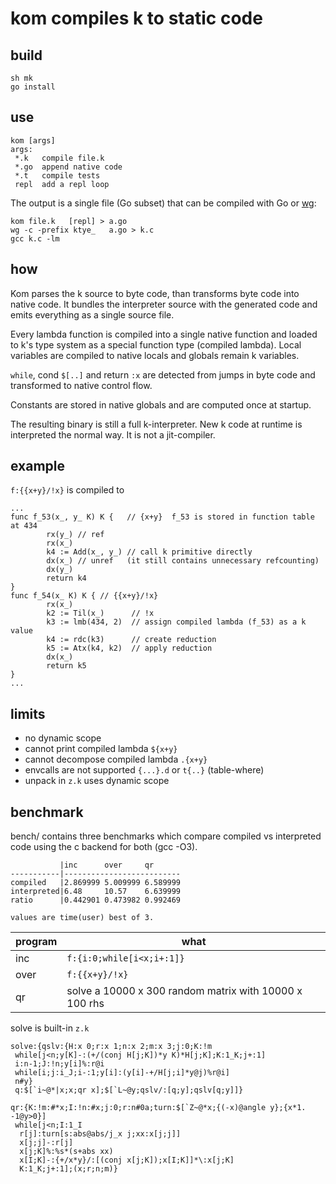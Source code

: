 # kom compiles k to static code

## build

```
sh mk
go install
```

## use

```
kom [args]
args:
 *.k   compile file.k
 *.go  append native code
 *.t   compile tests
 repl  add a repl loop
```

The output is a single file (Go subset) that can be compiled with Go or [wg](https://github.com/ktye/wg):

```
kom file.k   [repl] > a.go
wg -c -prefix ktye_   a.go > k.c
gcc k.c -lm
```

## how

Kom parses the k source to byte code, than transforms byte code into native code. 
It bundles the interpreter source with the generated code and emits everything as a single source file.

Every lambda function is compiled into a single native function and loaded to k's type system as a special function type (compiled lambda).
Local variables are compiled to native locals and globals remain k variables.

`while`, cond `$[..]` and return `:x` are detected from jumps in byte code and transformed to native control flow.

Constants are stored in native globals and are computed once at startup.

The resulting binary is still a full k-interpreter.
New k code at runtime is interpreted the normal way.
It is not a jit-compiler.

## example
`f:{{x+y}/!x}` is compiled to

```
...
func f_53(x_, y_ K) K {   // {x+y}  f_53 is stored in function table at 434
        rx(y_) // ref
        rx(x_)
        k4 := Add(x_, y_) // call k primitive directly
        dx(x_) // unref   (it still contains unnecessary refcounting)
        dx(y_) 
        return k4
}
func f_54(x_ K) K { // {{x+y}/!x}
        rx(x_)
        k2 := Til(x_)      // !x
        k3 := lmb(434, 2)  // assign compiled lambda (f_53) as a k value
        k4 := rdc(k3)      // create reduction
        k5 := Atx(k4, k2)  // apply reduction
        dx(x_)
        return k5
}
...
```

## limits

- no dynamic scope
- cannot print compiled lambda     `${x+y}`
- cannot decompose compiled lambda `.{x+y}`
- envcalls are not supported        `{...}.d` or `t{..}` (table-where)
- unpack in `z.k` uses dynamic scope

## benchmark

bench/ contains three benchmarks which compare compiled vs interpreted code using the c backend for both (gcc -O3).

```
           |inc      over     qr
-----------|--------------------------
compiled   |2.869999 5.009999 6.589999
interpreted|6.48     10.57    6.639999
ratio      |0.442901 0.473982 0.992469

values are time(user) best of 3.
```

program | what
--- | ---
inc | `f:{i:0;while[i<x;i+:1]}`
over | `f:{{x+y}/!x}`
qr  | solve a 10000 x 300 random matrix with 10000 x 100 rhs

solve is built-in `z.k`

```
solve:{qslv:{H:x 0;r:x 1;n:x 2;m:x 3;j:0;K:!m
 while[j<n;y[K]-:(+/(conj H[j;K])*y K)*H[j;K];K:1_K;j+:1]
 i:n-1;J:!n;y[i]%:r@i
 while[i;j:i_J;i-:1;y[i]:(y[i]-+/H[j;i]*y@j)%r@i]
 n#y}
 q:$[`i~@*|x;x;qr x];$[`L~@y;qslv/:[q;y];qslv[q;y]]}

qr:{K:!m:#*x;I:!n:#x;j:0;r:n#0a;turn:$[`Z~@*x;{(-x)@angle y};{x*1. -1@y>0}]
 while[j<n;I:1_I
  r[j]:turn[s:abs@abs/j_x j;xx:x[j;j]]
  x[j;j]-:r[j]
  x[j;K]%:%s*(s+abs xx)
  x[I;K]-:{+/x*y}/:[(conj x[j;K]);x[I;K]]*\:x[j;K]
  K:1_K;j+:1];(x;r;n;m)}
```
